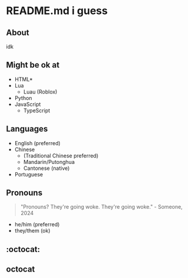 # README.md i guess
## About
idk
## Might be ok at
* HTML\*
* Lua
  * Luau (Roblox)
* Python
* JavaScript
  * TypeScript
## Languages
* English (preferred)
* Chinese
  * (Traditional Chinese preferred)
  * Mandarin/Putonghua
  * Cantonese (native)
* Portuguese
## Pronouns
>"Pronouns? They're going woke. They're going woke." - Someone, 2024
* he/him (preferred)
* they/them (ok)
<!---
FishlandicFishy/FishlandicFishy is a ✨ special ✨ repository because its `README.md` (this file) appears on your GitHub profile.
You can click the Preview link to take a look at your changes.
--->




## :octocat:

## octocat

